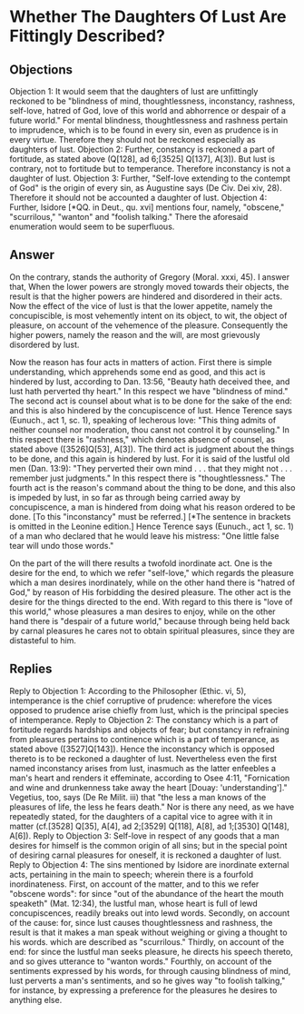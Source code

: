 # Whether The Daughters Of Lust Are Fittingly Described?
## Objections
Objection 1: It would seem that the daughters of lust are unfittingly reckoned to be "blindness of mind, thoughtlessness, inconstancy, rashness, self-love, hatred of God, love of this world and abhorrence or despair of a future world." For mental blindness, thoughtlessness and rashness pertain to imprudence, which is to be found in every sin, even as prudence is in every virtue. Therefore they should not be reckoned especially as daughters of lust.
Objection 2: Further, constancy is reckoned a part of fortitude, as stated above (Q[128], ad 6;[3525] Q[137], A[3]). But lust is contrary, not to fortitude but to temperance. Therefore inconstancy is not a daughter of lust.
Objection 3: Further, "Self-love extending to the contempt of God" is the origin of every sin, as Augustine says (De Civ. Dei xiv, 28). Therefore it should not be accounted a daughter of lust.
Objection 4: Further, Isidore [*QQ. in Deut., qu. xvi] mentions four, namely, "obscene," "scurrilous," "wanton" and "foolish talking." There the aforesaid enumeration would seem to be superfluous.
## Answer
On the contrary, stands the authority of Gregory (Moral. xxxi, 45).
I answer that, When the lower powers are strongly moved towards their objects, the result is that the higher powers are hindered and disordered in their acts. Now the effect of the vice of lust is that the lower appetite, namely the concupiscible, is most vehemently intent on its object, to wit, the object of pleasure, on account of the vehemence of the pleasure. Consequently the higher powers, namely the reason and the will, are most grievously disordered by lust.

Now the reason has four acts in matters of action. First there is simple understanding, which apprehends some end as good, and this act is hindered by lust, according to Dan. 13:56, "Beauty hath deceived thee, and lust hath perverted thy heart." In this respect we have "blindness of mind." The second act is counsel about what is to be done for the sake of the end: and this is also hindered by the concupiscence of lust. Hence Terence says (Eunuch., act 1, sc. 1), speaking of lecherous love: "This thing admits of neither counsel nor moderation, thou canst not control it by counseling." In this respect there is "rashness," which denotes absence of counsel, as stated above ([3526]Q[53], A[3]). The third act is judgment about the things to be done, and this again is hindered by lust. For it is said of the lustful old men (Dan. 13:9): "They perverted their own mind . . . that they might not . . . remember just judgments." In this respect there is "thoughtlessness." The fourth act is the reason's command about the thing to be done, and this also is impeded by lust, in so far as through being carried away by concupiscence, a man is hindered from doing what his reason ordered to be done. [To this "inconstancy" must be referred.] [*The sentence in brackets is omitted in the Leonine edition.] Hence Terence says (Eunuch., act 1, sc. 1) of a man who declared that he would leave his mistress: "One little false tear will undo those words."

On the part of the will there results a twofold inordinate act. One is the desire for the end, to which we refer "self-love," which regards the pleasure which a man desires inordinately, while on the other hand there is "hatred of God," by reason of His forbidding the desired pleasure. The other act is the desire for the things directed to the end. With regard to this there is "love of this world," whose pleasures a man desires to enjoy, while on the other hand there is "despair of a future world," because through being held back by carnal pleasures he cares not to obtain spiritual pleasures, since they are distasteful to him.
## Replies
Reply to Objection 1: According to the Philosopher (Ethic. vi, 5), intemperance is the chief corruptive of prudence: wherefore the vices opposed to prudence arise chiefly from lust, which is the principal species of intemperance.
Reply to Objection 2: The constancy which is a part of fortitude regards hardships and objects of fear; but constancy in refraining from pleasures pertains to continence which is a part of temperance, as stated above ([3527]Q[143]). Hence the inconstancy which is opposed thereto is to be reckoned a daughter of lust. Nevertheless even the first named inconstancy arises from lust, inasmuch as the latter enfeebles a man's heart and renders it effeminate, according to Osee 4:11, "Fornication and wine and drunkenness take away the heart [Douay: 'understanding']." Vegetius, too, says (De Re Milit. iii) that "the less a man knows of the pleasures of life, the less he fears death." Nor is there any need, as we have repeatedly stated, for the daughters of a capital vice to agree with it in matter (cf.[3528] Q[35], A[4], ad 2;[3529] Q[118], A[8], ad 1;[3530] Q[148], A[6]).
Reply to Objection 3: Self-love in respect of any goods that a man desires for himself is the common origin of all sins; but in the special point of desiring carnal pleasures for oneself, it is reckoned a daughter of lust.
Reply to Objection 4: The sins mentioned by Isidore are inordinate external acts, pertaining in the main to speech; wherein there is a fourfold inordinateness. First, on account of the matter, and to this we refer "obscene words": for since "out of the abundance of the heart the mouth speaketh" (Mat. 12:34), the lustful man, whose heart is full of lewd concupiscences, readily breaks out into lewd words. Secondly, on account of the cause: for, since lust causes thoughtlessness and rashness, the result is that it makes a man speak without weighing or giving a thought to his words. which are described as "scurrilous." Thirdly, on account of the end: for since the lustful man seeks pleasure, he directs his speech thereto, and so gives utterance to "wanton words." Fourthly, on account of the sentiments expressed by his words, for through causing blindness of mind, lust perverts a man's sentiments, and so he gives way "to foolish talking," for instance, by expressing a preference for the pleasures he desires to anything else.